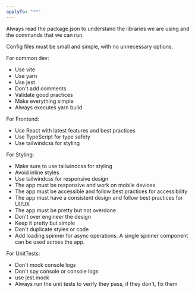 ```yaml
---
applyTo: "**"
---
```


Always read the package.json to understand the libraries we are using and the commands that we can run.

Config files must be small and simple, with no unnecessary options.

For common dev:

- Use vite
- Use yarn
- Use jest
- Don't add comments
- Validate good practices
- Make everything simple
- Always executes yarn build

For Frontend:

- Use React with latest features and best practices
- Use TypeScript for type safety
- Use tailwindcss for styling

For Styling:

- Make sure to use tailwindcss for styling
- Avoid inline styles
- Use tailwindcss for responsive design
- The app must be responsive and work on mobile devices
- The app must be accessible and follow best practices for accessibility
- The app must have a consistent design and follow best practices for UI/UX
- The app must be pretty but not overdone
- Don't over engineer the design
- Keep it pretty but simple
- Don't duplicate styles or code
- Add loading spinner for async operations. A single spinner component can be used across the app.

For UnitTests:

- Don't mock console logs
- Don't spy console or console logs
- use jest.mock
- Always run the unit tests to verify they pass, if they don't, fix them
